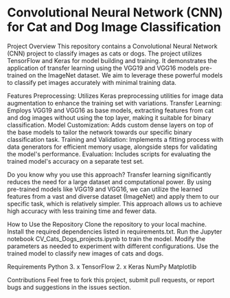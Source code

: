 # Convolutional Neural Network (CNN) for Cat and Dog Image Classification

Project Overview
This repository contains a Convolutional Neural Network (CNN) project to classify images as cats or dogs. The project utilizes TensorFlow and Keras for model building and training. It demonstrates the application of transfer learning using the VGG19 and VGG16 models pre-trained on the ImageNet dataset. We aim to leverage these powerful models to classify pet images accurately with minimal training data.

Features
Preprocessing: Utilizes Keras preprocessing utilities for image data augmentation to enhance the training set with variations.
Transfer Learning: Employs VGG19 and VGG16 as base models, extracting features from cat and dog images without using the top layer, making it suitable for binary classification.
Model Customization: Adds custom dense layers on top of the base models to tailor the network towards our specific binary classification task.
Training and Validation: Implements a fitting process with data generators for efficient memory usage, alongside steps for validating the model's performance.
Evaluation: Includes scripts for evaluating the trained model's accuracy on a separate test set.

Do you know why you use this approach?
Transfer learning significantly reduces the need for a large dataset and computational power. By using pre-trained models like VGG19 and VGG16, we can utilize the learned features from a vast and diverse dataset (ImageNet) and apply them to our specific task, which is relatively simpler. This approach allows us to achieve high accuracy with less training time and fewer data.

How to Use the Repository
Clone the repository to your local machine.
Install the required dependencies listed in requirements.txt.
Run the Jupyter notebook CV_Cats_Dogs_projects.ipynb to train the model.
Modify the parameters as needed to experiment with different configurations.
Use the trained model to classify new images of cats and dogs.

Requirements
Python 3. x
TensorFlow 2. x
Keras
NumPy
Matplotlib

Contributions
Feel free to fork this project, submit pull requests, or report bugs and suggestions in the issues section.
